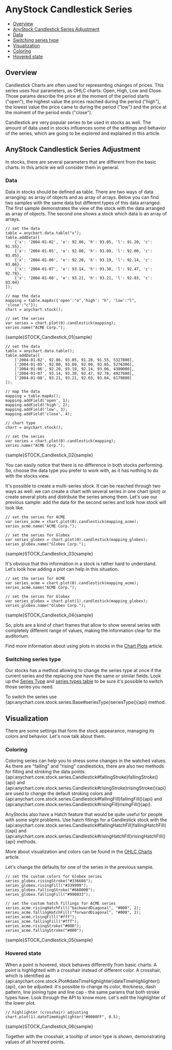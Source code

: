 # AnyStock Candlestick Series

* [Overview](#overview)
* [AnyStock Candlestick Series Adjustment](#anystock_candlestick_series_adjustment)
 * [Data](#data)
 * [Switching series type](#switching_series_type)
* [Visualization](#visualization)
 * [Coloring](#coloring)
 * [Hovered state](#hovered_state)

## Overview

Candlestick Charts are often used for representing changes of prices. This series uses four parameters, as OHLC charts: Open, High, Low and Close. Those params describe the price at the moment of the period starts ("open"), the highest value the prices reached during the period ("high"), the lowest value the price came to during the period ("low") and the price at the moment of the period ends ("close").

Candlestick are very popular series to be used in stocks as well. The amount of data used in stocks influences some of the settings and behavior of the series, which are going to be explored and explained in this article.

## AnyStock Candlestick Series Adjustment

In stocks, there are several parameters that are different from the basic charts. In this article we will consider them in general.

### Data

Data in stocks should be defined as table. There are two ways of data arranging: as array of objects and as array of arrays. Below you can find two samples with the same data but different types of this data arranged. The first sample demonstrates the view of the stock with the data arranged as array of objects. The second one shows a stock which data is an array of arrays.

```
// set the data
table = anychart.data.table("x");
table.addData([
    {'x': '2004-01-02', 'o': 92.86, 'h': 93.05, 'l': 91.20, 'c': 91.55},
    {'x': '2004-01-05', 'o': 92.00, 'h': 93.09, 'l': 92.00, 'c': 93.05},
    {'x': '2004-01-06', 'o': 92.20, 'h': 93.19, 'l': 92.14, 'c': 93.06},
    {'x': '2004-01-07', 'o': 93.14, 'h': 93.38, 'l': 92.47, 'c': 92.78},
    {'x': '2004-01-08', 'o': 93.21, 'h': 93.21, 'l': 92.03, 'c': 93.04}
]);
  
// map the data
mapping = table.mapAs({'open':"o",'high': "h", 'low':"l", 'close':"c"});
chart = anychart.stock();

// set the series
var series = chart.plot(0).candlestick(mapping);
series.name("ACME Corp.");
```

{sample}STOCK\_Candlestick\_01{sample}

```
// set the data
table = anychart.data.table();
table.addData([
    ['2004-01-02', 92.86, 93.05, 91.20, 91.55, 5327800],
    ['2004-01-05', 92.00, 93.09, 92.00, 93.05, 5276300],
    ['2004-01-06', 92.20, 93.19, 92.14, 93.06, 4380000],
    ['2004-01-07', 93.14, 93.38, 92.47, 92.78, 4927600],
    ['2004-01-08', 93.21, 93.21, 92.03, 93.04, 6179800]
]);
  
// map the data
mapping = table.mapAs();
mapping.addField('open', 1);
mapping.addField('high', 2);
mapping.addField('low', 3);
mapping.addField('close', 4);

// chart type
chart = anychart.stock();

// set the series
var series = chart.plot(0).candlestick(mapping);
series.name("ACME Corp.");
```

{sample}STOCK\_Candlestick\_02{sample}

You can easily notice that there is no difference in both stocks performing. So, choose the data type you prefer to work with, as it has nothing to do with the stocks view.

It's possible to create a multi-series stock. It can be reached through two ways as well: we can create a chart with several series in one chart (plot) or create several plots and distribute the series among them. Let's use our previous sample: add the data for the second series and look how stock will look like.

```
// set the series for ACME
var series_acme = chart.plot(0).candlestick(mapping_acme);
series_acme.name("ACME Corp.");

// set the series for Globex
var series_globex = chart.plot(0).candlestick(mapping_globex);
series_globex.name("Globex Corp.");
```

{sample}STOCK\_Candlestick\_03{sample}

It's obvious that this information in a stock is rather hard to understand. Let's look how adding a plot can help in this situation.

```
// set the series for ACME
var series_acme = chart.plot(0).candlestick(mapping_acme);
series_acme.name("ACME Corp.");

// set the series for Globex
var series_globex = chart.plot(1).candlestick(mapping_globex);
series_globex.name("Globex Corp.");
```

{sample}STOCK\_Candlestick\_04{sample}

So, plots are a kind of chart frames that allow to show several series with completely different range of values, making the information clear for the auditorium.  

Find more information about using plots in stocks in the [Chart Plots](../Chart_Plots) article.


### Switching series type

Our stocks has a method allowing to change the series type at once if the current series and the replacing one have the same or similar fields. Look up the [Series Type](Series_Type) and [series types table](Supported_Series#list_of_supported_series) to be sure it's possible to switch those series you need.

To switch the series use {api:anychart.core.stock.series.Base#seriesType}seriesType(){api} method.


## Visualization

There are some settings that form the stock appearance, managing its colors and behavior. Let's now talk about them.

### Coloring

Coloring series can help you to stress some changes in the watched values. As there are "falling" and "rising" candlesticks, there are also two methods for filling and stroking the data points: {api:anychart.core.stock.series.Candlestick#fallingStroke}fallingStroke(){api} and {api:anychart.core.stock.series.Candlestick#risingStroke}risingStroke(){api} are used to change the default stroking colors and {api:anychart.core.stock.series.Candlestick#fallingFill}fallingFill(){api} and {api:anychart.core.stock.series.Candlestick#risingFill}risingFill(){api}.

AnyStocks also have a Hatch feature that would be quite useful for people with some sight problems. Use hatch fillings for a Candlestick stock with the {api:anychart.core.stock.series.Candlestick#fallingHatchFill}fallingHatchFill(){api} and {api:anychart.core.stock.series.Candlestick#risingHatchFill}risingHatchFill(){api} methods.

More about visualization and colors can be found in the [OHLC Charts](../../Basic_Charts/OHLC_Chart#visualization) article.

Let's change the defaults for one of the series in the previous sample.

```
// set the custom colors for Globex series
series_globex.risingStroke("#336666");
series_globex.risingFill("#339999");
series_globex.fallingStroke("#660000");
series_globex.fallingFill("#990033");

// set the custom hatch fillings for ACME series
series_acme.risingHatchFill("backwardDiagonal", "#000", 2);
series_acme.fallingHatchFill("forwardDiagonal", "#000", 2);
series_acme.risingFill("#fff");
series_acme.fallingFill("#fff");
series_acme.risingStroke("#000");
series_acme.fallingStroke("#000");
```

{sample}STOCK\_Candlestick\_05{sample}

### Hovered state

When a point is hovered, stock behaves differently from basic charts. A point is highlighted with a crosshair instead of different color. A crosshair, which is identified as {api:anychart.core.stock.Plot#dateTimeHighlighter}dateTimeHighlighter(){api}, can be adjusted: it's possible to change its color, thickness, dash pattern, line joining type and line cap - the same params that both stroke types have. Look through the API to know more. Let's edit the highlighter of the lower plot.

```
// highlighter (crosshair) adjusting
chart.plot(1).dateTimeHighlighter("#0000FF", 0.5);
```

{sample}STOCK\_Candlestick\_06{sample}

Together with the crosshair, a tooltip of union type is shown, demonstrating values of all hovered points. 
